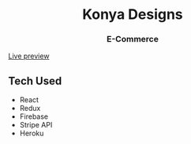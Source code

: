 <div align="center">
  <h1>Konya Designs</h1>
  <h3>E-Commerce</h3>
</div>

[Live preview](https://konya-designs.herokuapp.com/)


## Tech Used

* React 
* Redux
* Firebase
* Stripe API
* Heroku

